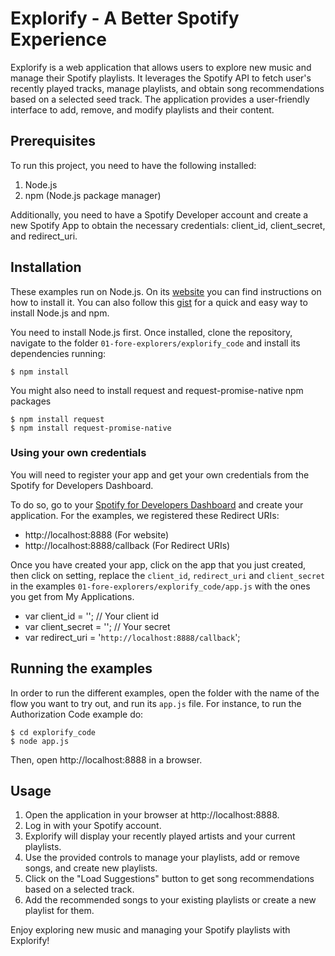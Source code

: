 # Explorify - A Better Spotify Experience

Explorify is a web application that allows users to explore new music and manage their Spotify playlists. It leverages the Spotify API to fetch user's recently played tracks, manage playlists, and obtain song recommendations based on a selected seed track. The application provides a user-friendly interface to add, remove, and modify playlists and their content.

## Prerequisites
To run this project, you need to have the following installed:

1. Node.js
2. npm (Node.js package manager)

Additionally, you need to have a Spotify Developer account and create a new Spotify App to obtain the necessary credentials: client_id, client_secret, and redirect_uri.

## Installation

These examples run on Node.js. On its [website](https://nodejs.org/en/download) you can find instructions on how to install it. You can also follow this [gist](https://gist.github.com/isaacs/579814) for a quick and easy way to install Node.js and npm.

You need to install Node.js first. Once installed, clone the repository, navigate to the folder `01-fore-explorers/explorify_code` and install its dependencies running:

    $ npm install
    
You might also need to install request and request-promise-native npm packages

    $ npm install request
    $ npm install request-promise-native


### Using your own credentials
You will need to register your app and get your own credentials from the Spotify for Developers Dashboard.

To do so, go to your [Spotify for Developers Dashboard](https://beta.developer.spotify.com/dashboard) and create your application. For the examples, we registered these Redirect URIs:

* http://localhost:8888 (For website)
* http://localhost:8888/callback (For Redirect URIs)

Once you have created your app, click on the app that you just created, then click on setting, replace the `client_id`, `redirect_uri` and `client_secret` in the examples `01-fore-explorers/explorify_code/app.js` with the ones you get from My Applications.

* var client_id = ''; // Your client id
* var client_secret = ''; // Your secret
* var redirect_uri = '`http://localhost:8888/callback`'; 


## Running the examples
In order to run the different examples, open the folder with the name of the flow you want to try out, and run its `app.js` file. For instance, to run the Authorization Code example do:

    $ cd explorify_code
    $ node app.js

Then, open http://localhost:8888 in a browser.

## Usage

1. Open the application in your browser at http://localhost:8888.
2. Log in with your Spotify account.
3. Explorify will display your recently played artists and your current playlists.
4. Use the provided controls to manage your playlists, add or remove songs, and create new playlists.
5. Click on the "Load Suggestions" button to get song recommendations based on a selected track.
6. Add the recommended songs to your existing playlists or create a new playlist for them.

Enjoy exploring new music and managing your Spotify playlists with Explorify!
